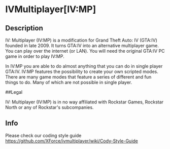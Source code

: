 IVMultiplayer[IV:MP]
=============

## Description

IV: Multiplayer (IV:MP) is a modification for Grand Theft Auto: IV (GTA:IV) founded in late 2009. It turns GTA:IV into an alternative multiplayer game. You can play over the internet (or LAN). You will need the original GTA:IV PC game in order to play IV:MP.

In IV:MP you are able to do almost anything that you can do in single player GTA:IV. IV:MP features the possibility to create your own scripted modes. There are many game modes that feature a series of different and fun things to do. Many of which are not possible in single player.

##Legal

IV: Multiplayer (IV:MP) is in no way affiliated with Rockstar Games, Rockstar North or any of Rockstar's subcompanies.

## Info

Please check our coding style guide https://github.com/XForce/ivmultiplayer/wiki/Cody-Style-Guide

